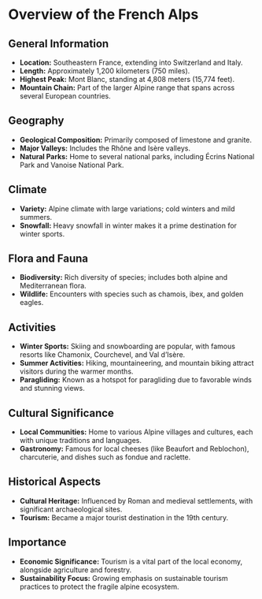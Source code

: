 # Overview of the French Alps

## General Information
- **Location:** Southeastern France, extending into Switzerland and Italy.
- **Length:** Approximately 1,200 kilometers (750 miles).
- **Highest Peak:** Mont Blanc, standing at 4,808 meters (15,774 feet).
- **Mountain Chain:** Part of the larger Alpine range that spans across several European countries.

## Geography
- **Geological Composition:** Primarily composed of limestone and granite.
- **Major Valleys:** Includes the Rhône and Isère valleys.
- **Natural Parks:** Home to several national parks, including Écrins National Park and Vanoise National Park.

## Climate
- **Variety:** Alpine climate with large variations; cold winters and mild summers.
- **Snowfall:** Heavy snowfall in winter makes it a prime destination for winter sports.

## Flora and Fauna
- **Biodiversity:** Rich diversity of species; includes both alpine and Mediterranean flora.
- **Wildlife:** Encounters with species such as chamois, ibex, and golden eagles.

## Activities
- **Winter Sports:** Skiing and snowboarding are popular, with famous resorts like Chamonix, Courchevel, and Val d’Isère.
- **Summer Activities:** Hiking, mountaineering, and mountain biking attract visitors during the warmer months.
- **Paragliding:** Known as a hotspot for paragliding due to favorable winds and stunning views.

## Cultural Significance
- **Local Communities:** Home to various Alpine villages and cultures, each with unique traditions and languages.
- **Gastronomy:** Famous for local cheeses (like Beaufort and Reblochon), charcuterie, and dishes such as fondue and raclette.

## Historical Aspects
- **Cultural Heritage:** Influenced by Roman and medieval settlements, with significant archaeological sites.
- **Tourism:** Became a major tourist destination in the 19th century.

## Importance
- **Economic Significance:** Tourism is a vital part of the local economy, alongside agriculture and forestry.
- **Sustainability Focus:** Growing emphasis on sustainable tourism practices to protect the fragile alpine ecosystem.